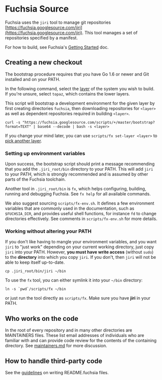 Fuchsia Source
==============

Fuchsia uses the `jiri` tool to manage git repositories
[https://fuchsia.googlesource.com/jiri](https://fuchsia.googlesource.com/jiri).
This tool manages a set of repositories specified by a manifest.

For how to build, see Fuchsia's [Getting Started](/getting_started.md) doc.

## Creating a new checkout

The bootstrap procedure requires that you have Go 1.6 or newer and Git
installed and on your PATH.

In the following command, select the [layer](layers.md) of the system you wish
to build. If you're unsure, select `topaz`, which contains the lower layers.

This script will bootstrap a development environment for the given layer
by first creating directories `fuchsia`, then downloading repositories for
`<layer>` as well as dependent repositories required in building `<layer>`.

```
curl -s "https://fuchsia.googlesource.com/scripts/+/master/bootstrap?format=TEXT" | base64 --decode | bash -s <layer>
```

If you change your mind later, you can use `scripts/fx set-layer <layer>` to
[pick another layer](
/development/workflows/multilayer_changes.md#switching-between-layers).


### Setting up environment variables

Upon success, the bootstrap script should print a message recommending that you
add the `.jiri_root/bin` directory to your PATH. This will add `jiri` to your
PATH, which is strongly recommended and is assumed by other parts of the Fuchsia
toolchain.

Another tool in `.jiri_root/bin` is `fx`, which helps configuring, building,
running and debugging Fuchsia. See `fx help` for all available commands.

We also suggest sourcing `scripts/fx-env.sh`. It defines a few environment
variables that are commonly used in the documentation, such as `$FUCHSIA_DIR`,
and provides useful shell functions, for instance `fd` to change directories
effectively. See comments in `scripts/fx-env.sh` for more details.

### Working without altering your PATH

If you don't like having to mangle your environment variables, and you want
`jiri` to "just work" depending on your current working directory, just copy
`jiri` into your PATH.  However, **you must have write access** (without `sudo`)
to the **directory** into which you copy `jiri`.  If you don't, then `jiri`
will not be able to keep itself up-to-date.

```
cp .jiri_root/bin/jiri ~/bin
```

To use the `fx` tool, you can either symlink it into your `~/bin` directory:

```
ln -s `pwd`/scripts/fx ~/bin
```

or just run the tool directly as `scripts/fx`. Make sure you have **jiri** in
your PATH.

## Who works on the code

In the root of every repository and in many other directories are
MAINTAINERS files. These list email addresses of individuals who are
familiar with and can provide code review for the contents of the
containing directory. See [maintainers.md](maintainers.md) for more
discussion.

## How to handle third-party code

See the [guidelines](README.fuchsia.md) on writing README.fuchsia files.
